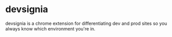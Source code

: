# devsignia

devsignia is a chrome extension for differentiating dev and prod sites so you always know which environment you're in.